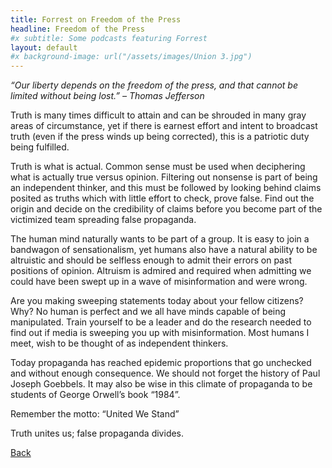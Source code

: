 ```yaml
---
title: Forrest on Freedom of the Press
headline: Freedom of the Press
#x subtitle: Some podcasts featuring Forrest
layout: default
#x background-image: url("/assets/images/Union 3.jpg")
---
```

<em>“Our liberty depends on the freedom of the press, and that cannot be limited without being lost.”  – Thomas Jefferson</em>

Truth is many times difficult to attain and can be shrouded in many gray areas of circumstance, yet if there is earnest effort and intent to broadcast truth (even if the press winds up being corrected), this is a patriotic duty being fulfilled.

Truth is what is actual.  Common sense must be used when deciphering what is actually true versus opinion.  Filtering out nonsense is part of being an independent thinker, and this must be followed by looking behind claims posited as truths which with little effort to check, prove false. Find out the origin and decide on the credibility of claims before you become part of the victimized team spreading false propaganda.

The human mind naturally wants to be part of a group.  It is easy to join a bandwagon of sensationalism, yet humans also have a natural ability to be altruistic and should be selfless enough to admit their errors on past positions of opinion.  Altruism is admired and required when admitting we could have been swept up in a wave of misinformation and were wrong.

Are you making sweeping statements today about your fellow citizens?  Why?  No human is perfect and we all have minds capable of being manipulated.  Train yourself to be a leader and do the research needed to find out if media is sweeping you up with misinformation.  Most humans I meet, wish to be thought of as independent thinkers.  

Today propaganda has reached epidemic proportions that go unchecked and without enough consequence.  We should not forget the history of Paul Joseph Goebbels.  It may also be wise in this climate of propaganda to be students of George Orwell’s book “1984”.  

Remember the motto:  “United We Stand”  

Truth unites us; false propaganda divides.

<a href="/platform.html">Back</a>
